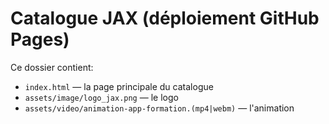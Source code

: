 # Catalogue JAX (déploiement GitHub Pages)

Ce dossier contient:
- `index.html` — la page principale du catalogue
- `assets/image/logo_jax.png` — le logo
- `assets/video/animation-app-formation.(mp4|webm)` — l'animation
